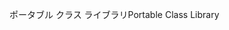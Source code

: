 <span data-ttu-id="40fb6-101">ポータブル クラス ライブラリ</span><span class="sxs-lookup"><span data-stu-id="40fb6-101">Portable Class Library</span></span>